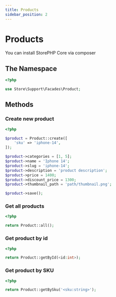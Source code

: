 ```yaml
---
title: Products
sidebar_position: 2
---
```


# Products

You can install StorePHP Core via composer

## The Namespace

```php
<?php

use Store\Support\Facades\Product;
```

## Methods

### Create new product

```php
<?php

$product = Product::create([
    'sku' => 'iphone-14',
]);

$product->categories = [1, 5];
$product->name = 'Iphone 14';
$product->slug = 'iphone-14';
$product->description = 'product description';
$product->price = 1400;
$product->discount_price = 1300;
$product->thumbnail_path = 'path/thumbnail.png';

$product->save();
```

### Get all products

```php
<?php

return Product::all();
```

### Get product by id

```php
<?php

return Product::getById(<id:int>);
```

### Get product by SKU

```php
<?php

return Product::getBySku('<sku:string>');
```
